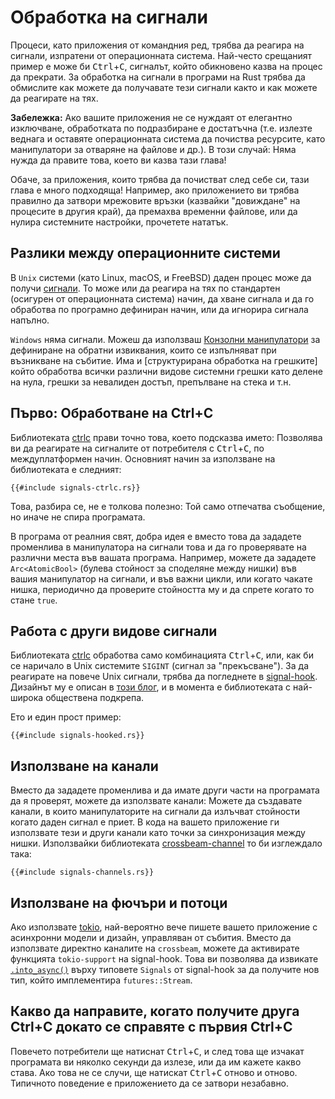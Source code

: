 # Обработка на сигнали

Процеси,
като приложения от командния ред,
трябва да реагира на сигнали, изпратени от операционната система.
Най-често срещаният пример е може би <kbd>Ctrl</kbd>+<kbd>C</kbd>,
сигналът, който обикновено казва на процес да прекрати.
За обработка на сигнали в програми на Rust
трябва да обмислите как можете да получавате тези сигнали
както и как можете да реагирате на тях.

<aside>

**Забележка:**
Ако вашите приложения не се нуждаят от елегантно изключване,
обработката по подразбиране е достатъчна
(т.е. излезте веднага
и оставяте операционната система да почиства ресурсите, като манипулатори за отваряне на файлове и др.).
В този случай:
Няма нужда да правите това, което ви казва тази глава!

Обаче,
за приложения, които трябва да почистват след себе си,
тази глава е много подходяща!
Например,
ако приложението ви трябва
правилно да затвори мрежовите връзки
(казвайки "довиждане" на процесите в другия край),
да премахва временни файлове,
или да нулира системните настройки,
прочетете нататък.

</aside>

## Разлики между операционните системи

В `Unix` системи
(като Linux, macOS, и FreeBSD)
даден процес може да получи [сигнали].
То може или да реагира на тях
по стандартен (осигурен от операционната система) начин,
да хване сигнала и да го обработва по програмно дефиниран начин,
или да игнорира сигнала напълно.

[сигнали]: https://manpages.ubuntu.com/manpages/bionic/en/man7/signal.7.html

`Windows` няма сигнали.
Можеш да използваш [Конзолни манипулатори]
за дефиниране на обратни извиквания, които се изпълняват при възникване на събитие.
Има и [структурирана обработка на грешките]
който обработва всички различни видове системни грешки като делене на нула, грешки за невалиден достъп, препълване на стека и т.н.

[Конзолни манипулатори]: https://docs.microsoft.com/en-us/windows/console/console-control-handlers

## Първо: Обработване на Ctrl+C

Библиотеката [ctrlc] прави точно това, което подсказва името:
Позволява ви да реагирате на сигналите от потребителя с <kbd>Ctrl</kbd>+<kbd>C</kbd>,
по междуплатформен начин.
Основният начин за използване на библиотеката е следният:

[ctrlc]: https://crates.io/crates/ctrlc

```rust,ignore
{{#include signals-ctrlc.rs}}
```

Това, разбира се, не е толкова полезно:
Той само отпечатва съобщение, но иначе не спира програмата.

В програма от реалния свят,
добра идея е вместо това да зададете променлива в манипулатора на сигнали
това и да го проверявате на различни места във вашата програма.
Например,
можете да зададете `Arc<AtomicBool>`
(булева стойност за споделяне между нишки)
във вашия манипулатор на сигнали,
и във важни цикли,
или когато чакате нишка,
периодично да проверите стойността му
и да спрете когато то стане `true`.

## Работа с други видове сигнали

Библиотеката [ctrlc] обработва само комбинацията <kbd>Ctrl</kbd>+<kbd>C</kbd>,
или, как би се наричало в Unix системите `SIGINT` (сигнал за "прекъсване").
За да реагирате на повече Unix сигнали,
трябва да погледнете в [signal-hook].
Дизайнът му е описан в [този блог][signal-hook-post],
и в момента е библиотеката с най-широка обществена подкрепа.

Ето и един прост пример:

```rust,ignore
{{#include signals-hooked.rs}}
```

[signal-hook-post]: https://vorner.github.io/2018/06/28/signal-hook.html

## Използване на канали

Вместо да зададете променлива
и да имате други части на програмата да я проверят,
можете да използвате канали:
Можете да създавате канали, в които манипулаторите на сигнали да излъчват стойности
когато даден сигнал е приет.
В кода на вашето приложение ги използвате
тези и други канали
като точки за синхронизация между нишки.
Използвайки библиотеката [crossbeam-channel] то би изглеждало така:

[crossbeam-channel]: https://crates.io/crates/crossbeam-channel

```rust,ignore
{{#include signals-channels.rs}}
```

## Използване на фючъри и потоци

Ако използвате [tokio],
най-вероятно вече пишете вашето приложение
с асинхронни модели и дизайн, управляван от събития.
Вместо да използвате директно каналите на `crossbeam`,
можете да активирате функцията `tokio-support` на signal-hook.
Това ви позволява да извикате [`.into_async()`]
върху типовете `Signals` от signal-hook
за да получите нов тип, който имплементира `futures::Stream`.

[signal-hook]: https://crates.io/crates/signal-hook
[tokio]: https://tokio.rs/
[`.into_async()`]: https://docs.rs/signal-hook/0.1.6/signal_hook/iterator/struct.Signals.html#method.into_async

## Какво да направите, когато получите друга Ctrl+C докато се справяте с първия Ctrl+C

Повечето потребители ще натиснат <kbd>Ctrl</kbd>+<kbd>C</kbd>,
и след това ще изчакат програмата ви няколко секунди да излезе,
или да им кажете какво става.
Ако това не се случи,
ще натискат <kbd>Ctrl</kbd>+<kbd>C</kbd> отново и отново.
Типичното поведение е приложението да се затвори незабавно.
